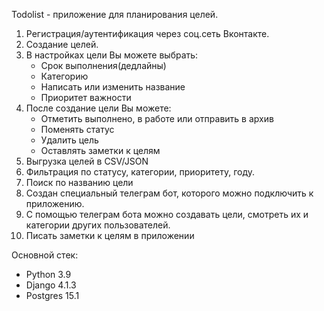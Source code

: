 Todolist - приложение для планирования целей.

1. Регистрация/аутентификация через соц.сеть Вконтакте.
2. Создание целей.
3. В настройках цели Вы можете выбрать:
    - Срок выполнения(дедлайны)
    - Категорию
    - Написать или изменить название
    - Приоритет важности
4. После создание цели Вы можете:
    - Отметить выполнено, в работе или отправить в архив
    - Поменять статус
    - Удалить цель
    - Оставлять заметки к целям
5. Выгрузка целей в CSV/JSON
6. Фильтрация по статусу, категории, приоритету, году.
7. Поиск по названию цели
8. Создан специальный телеграм бот, которого можно подключить к приложению.
9. С помощью телеграм бота можно создавать цели, смотреть их и категории других пользователей.
10. Писать заметки к целям в приложении

Основной стек:
- Python 3.9
- Django 4.1.3
- Postgres 15.1

